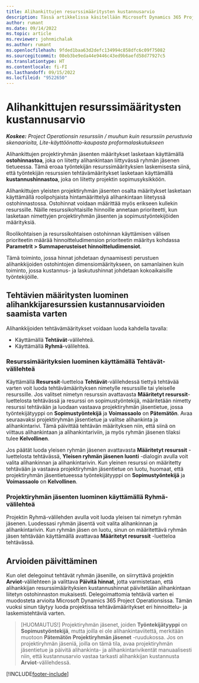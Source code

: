 ```yaml
---
title: Alihankittujen resurssimääritysten kustannusarvio
description: Tässä artikkelissa käsitellään Microsoft Dynamics 365 Project Operationsin tapaa laskea alihankittujen resurssimääritysten kustannusarvio.
author: rumant
ms.date: 09/14/2022
ms.topic: article
ms.reviewer: johnmichalak
ms.author: rumant
ms.openlocfilehash: 9fded1baa63d2defc134994c858dfc6c09f75082
ms.sourcegitcommit: 08eb3be9eda44e9446c43ed9b6aefd58d77927c5
ms.translationtype: HT
ms.contentlocale: fi-FI
ms.lasthandoff: 09/15/2022
ms.locfileid: "9522650"
---
```

# <a name="cost-estimation-of-subcontracted-resource-assignments"></a>Alihankittujen resurssimääritysten kustannusarvio

_**Koskee:** Project Operationsin resurssiin / muuhun kuin resurssiin perustuvia skenaarioita, Lite-käyttöönotto-kaupasta proformalaskutukseen_

Alihankittujen projektiryhmän jäsenten määritykset lasketaan käyttämällä **ostohinnastoa**, joka on liitetty alihankintaan liittyvässä ryhmän jäsenen tietueessa. Tämä eroaa työntekijän resurssimäärityksien laskemisesta siinä, että työntekijän resurssien tehtävämääritykset lasketaan käyttämällä **kustannushinnastoa**, joka on liitetty projektin sopimusyksikköön. 

Alihankittujen yleisten projektiryhmän jäsenten osalta määritykset lasketaan käyttämällä roolipohjaista hintamäärittelyä alihankintaan liitetyssä ostohinnastossa. Ostohinnat voidaan määrittää myös erikseen kullekin resurssille. Näille resurssikohtaisille hinnoille annetaan prioriteetti, kun lasketaan nimettyjen projektiryhmän jäsenten ja sopimustyöntekijöiden määrityksiä. 

Roolikohtaisen ja resurssikohtaisen ostohinnan käyttämisen välisen prioriteetin määrää hinnoitteludimension prioriteetin määritys kohdassa **Parametrit > Summaperusteiset hinnoitteludimensiot**.

Tämä toiminto, jossa hinnat johdetaan dynaamisesti perustuen alihankkijoiden ostohintojen dimensiomääritykseen, on samanlainen kuin toiminto, jossa kustannus- ja laskutushinnat johdetaan kokoaikaisille työntekijöille. 

## <a name="creating-task-assignments-for-getting-cost-estimates-of-subcontractor-resources"></a>Tehtävien määritysten luominen alihankkijaresurssien kustannusarvioiden saamista varten

Alihankkijoiden tehtävämääritykset voidaan luoda kahdella tavalla: 
- Käyttämällä **Tehtävät**-välilehteä.
- Käyttämällä **Ryhmä**-välilehteä.

### <a name="creating-resources-assignments-using-the-tasks-tab"></a>Resurssimäärityksien luominen käyttämällä Tehtävät-välilehteä
Käyttämällä **Resurssit**-luetteloa **Tehtävät**-välilehdessä tiettyä tehtävää varten voit luoda tehtävämäärityksen nimetylle resurssille tai yleiselle resurssille. Jos valitset nimetyn resurssin avattavasta **Määritetyt resurssit**-luettelosta tehtävässä ja resurssi on sopimustyöntekijä, määritetään nimetty resurssi tehtävään ja luodaan vastaava projektiryhmän jäsentietue, jossa työntekijätyyppi on **Sopimustyöntekijä** ja **Voimassaolo** on **Pätemätön**. Avaa seuraavaksi projektiryhmän jäsentietue ja valitse alihankinta ja alihankintarivi. Tämä päivittää tehtävän määrityksen niin, että siinä on viittaus alihankintaan ja alihankintariviin, ja myös ryhmän jäsenen tilaksi tulee **Kelvollinen**.

Jos päätät luoda yleisen ryhmän jäsenen avattavasta **Määritetyt resurssit** -luettelosta tehtävässä, **Yleisen ryhmän jäsenen luonti** -dialogin avulla voit valita alihankinnan ja alihankintarivin. Kun yleinen resurssi on määritetty tehtävään ja vastaava projektiryhmän jäsentietue on luotu, huomaat, että projektiryhmän jäsentietueessa työntekijätyyppi on **Sopimustyöntekijä** ja **Voimassaolo** on **Kelvollinen**.

### <a name="creating-project-team-members-using-the-team-tab"></a>Projektiryhmän jäsenten luominen käyttämällä Ryhmä-välilehteä
Projektin Ryhmä-välilehden avulla voit luoda yleisen tai nimetyn ryhmän jäsenen. Luodessasi ryhmän jäsentä voit valita alihankinnan ja alihankintarivin. Kun ryhmän jäsen on luotu, sinun on määritettävä ryhmän jäsen tehtävään käyttämällä avattavaa **Määritetyt resurssit** -luetteloa tehtävässä. 

## <a name="updating-estimates"></a>Arvioiden päivittäminen
Kun olet delegoinut tehtävät ryhmän jäsenille, on siirryttävä projektin **Arviot**-välilehteen ja valittava **Päivitä hinnat**, jotta varmistetaan, että alihankkijan resurssimäärityksien kustannushinnat päivitetään alihankintaan liitetyn ostohinnaston mukaisesti. Delegoimattomia tehtäviä varten ei muodosteta arvioita Microsoft Dynamics 365 Project Operationsissa. Tämän vuoksi sinun täytyy luoda projektissa tehtävämääritykset eri hinnoittelu- ja laskemistehtäviä varten. 

> [HUOMAUTUS!] Projektiryhmän jäsenet, joiden **Työntekijätyyppi** on **Sopimustyöntekijä**, mutta joilla ei ole alihankintaviitettä, merkitään muotoon **Pätemätön** **Projektiryhmän jäsenet** -ruudukossa. Jos on projektiryhmän jäseniä, joilla on tämä tila, avaa projektiryhmän jäsentietue ja päivitä alihankinta- ja alihankintarivikentät manuaalisesti niin, että kustannusarvio vastaa tarkasti alihankkijan kustannusta **Arviot**-välilehdessä. 


[!INCLUDE[footer-include](../../includes/footer-banner.md)]
